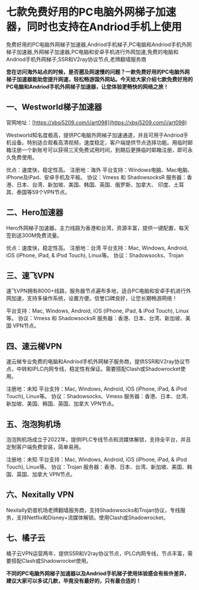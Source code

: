 # 七款免费好用的PC电脑外网梯子加速器，同时也支持在Andriod手机上使用
免费好用的PC电脑外网梯子加速器,Andriod手机梯子,PC电脑和Andriod手机外网梯子加速器,外网梯子加速器,PC电脑和安卓手机进行外网加速,免费的电脑和Andriod手机外网梯子,SSR和V2ray协议节点,老牌翻墙服务商

**您在访问海外站点的时候，是否遡及网速慢的问题？一款免费好用的PC电脑外网梯子加速器能助您提升网速，轻松畅游国外网站。今天给大家介绍七款免费好用的PC电脑和Andriod手机外网梯子加速器，让您体验更畅快的网络之旅！**

## 一、Westworld梯子加速器
官网地址：[https://xbsj5209.com/i/art098](https://xbsj5209.com/i/art098)

Westworld知名度极高，提供PC电脑外网梯子加速通道，并且可用于Andriod手机设备。特别适合观看高清视频，速度稳定，客户端提供节点选择功能。用临时邮箱注册一个新账号可以获得三天免费试用时间，到期后更换临时邮箱注册，即可永久免费使用。

优点：速度快，稳定性高。
注册地：海外
平台支持：Windows电脑、Mac电脑、iPhone及iPad、安卓手机及平板。
协议：Vmess 和 ShadowsocksR
服务器：香港、日本、台湾、新加坡、美国、韩国、英国、俄罗斯、加拿大、 印度、土耳其、泰国等59个VPN节点。

## 二、Hero加速器
Hero外网梯子加速器，主力线路为香港和台湾，资源丰富，提供一键配置，每天签到送300M免费流量。

优点：速度快，稳定性高。
注册地：台湾
平台支持：Mac, Windows, Android, iOS (iPhone, iPad, & iPod Touch), Linux等。
协议：Shadowsocks、Trojan

## 三、速飞VPN
速飞VPN拥有8000+线路，服务器节点遍布多地，适合PC电脑和安卓手机进行外网加速，支持多操作系统，设置方便。信誉口碑良好，让您长期畅游网络！

平台支持：Mac, Windows, Android, iOS (iPhone, iPad, & iPod Touch), Linux等。
协议：Vmess 和 ShadowsocksR
服务器：香港、日本、台湾、新加坡、美国 VPN节点。

## 四、速云梯VPN
速云梯专业免费的电脑和Andriod手机外网梯子服务商，提供SSR和V2ray协议节点，中转和IPLC内网专线，稳定性有保证。需要搭配Clash或Shadowrocket使用。

注册地：未知
平台支持：Mac, Windows, Android, iOS (iPhone, iPad, & iPod Touch), Linux等。
协议：Shadowsocks、Vmess
服务器：香港、日本、台湾、新加坡、美国、韩国、英国、加拿大 VPN节点。

## 五、泡泡狗机场
泡泡狗机场成立于2022年，提供IPLC专线节点和流媒体解锁，支持全平台，并且定制客户端免费安装，简单易用。

注册地：未知
平台支持：Mac, Windows, Android, iOS (iPhone, iPad, & iPod Touch), Linux等。
协议：Trojan
服务器：香港、日本、台湾、新加坡、美国、韩国、英国、加拿大 VPN节点。

## 六、Nexitally VPN
Nexitally奶昔机场老牌翻墙服务商，支持Shadowsocks和Trojan协议，专线服务，支持Netflix和Disney+流媒体解锁。使用Clash或Shadowrocket。


## 七、橘子云
橘子云VPN运营两年，提供SSR和V2ray协议节点，IPLC内网专线，节点丰富，需要搭配Clash或Shadowrocket使用。

**不同的PC电脑外网梯子加速器以及Andriod手机梯子使用体验感会有些许差异，建议大家可以多试几款，毕竟没有最好的，只有最合适的！**
